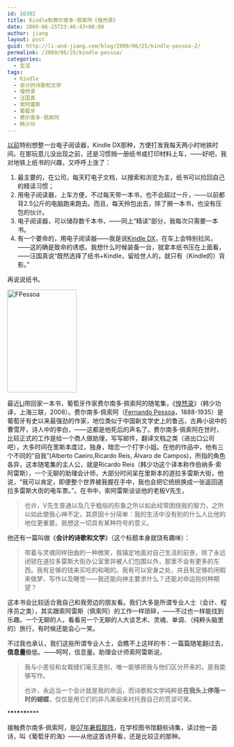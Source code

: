 ```yaml
---
id: 10302
title: Kindle和费尔南多·佩索阿《惶然录》
date: 2009-06-25T23:46:43+00:00
author: jiang
layout: post
guid: http://li-and-jiang.com/blog/2009/06/25/kindle-pessoa-2/
permalink: /2009/06/25/kindle-pessoa/
categories:
  - 生活
tags:
  - Kindle
  - 会计的诗歌和文学
  - 惶然录
  - 汪国真
  - 索阿雷斯
  - 葡萄牙
  - 费尔南多·佩索阿
  - 韩少功
---
```

<a href="http://li-and-jiang.com/blog/2009/01/13/杂记" target="_blank">以前</a>特别想整一台电子阅读器，Kindle DX那种，方便打发我每天两小时地铁时间。在那玩意儿没出现之前，还是习惯捎一册纸书或打印材料上车，——好吧，我对地铁上纸书的兴趣，又呼呼上涨了：

  1. 最主要的，在公司，每天盯电子文档，以搜索和浏览为主，纸书可以捡回自己的精读习惯； 
  2. 用电子阅读器，上车方便，不过每天带一本书，也不会超过一斤，——以前都背2.5公斤的电脑跑来跑去。而且，每天拎包出去，除了搁一本书，也没有压包的伙计。 
  3. 电子阅读器，可以储存数千本书，——同上“精读”部分，我每次只需要一本书。 
  4. 有一个要命的，用电子阅读器——我是说<a href="http://www.amazon.com/Kindle-DX-Amazons-Wireless-Generation/dp/B0015TCML0/ref=sr_1_1?ie=UTF8&s=electronics&qid=1245938931&sr=1-1" target="_blank">Kindle DX</a>，在车上会特别拉风，——这的确是致命的诱惑。我想什么时候装备一台，就拿本纸书压在上面看，——汪国真说“既然选择了纸书+Kindle，留给世人的，就只有（Kindle的）背影。” 

再说说纸书。

[<img title="FPessoa" style="border-top-width: 0px; display: inline; border-left-width: 0px; border-bottom-width: 0px; border-right-width: 0px" height="236" alt="FPessoa" src="http://li-and-jiang.com/blog/wp-content/uploads/2009/06/fpessoa-thumb1.gif" width="159" border="0" />](http://li-and-jiang.com/blog/wp-content/uploads/2009/06/fpessoa1.gif) 

最近<a href="http://li-and-jiang.com/blog/author/li/" target="_blank">Li</a>带回家一本书，葡萄牙作家费尔南多·佩索阿的随笔集，《<a href="http://www.douban.com/subject/1015864/" target="_blank">惶然录</a>》（韩少功译，上海三联，2008）。费尔南多·佩索阿（<a href="http://en.wikipedia.org/wiki/Fernando_Pessoa" target="_blank">Fernando Pessoa</a>，1888-1935）是葡萄牙有史以来最强劲的作家，地位类似于中国新文学史上的鲁迅，古典小说中的曹雪芹，诗人中的李白，——这都是他死后的声名了。费尔南多·佩索阿在世时，比较正式的工作是给一个商人做助理，写写邮件，翻译文档之类（进出口公司吧），大多时间在里斯本度过，独身，暗恋一个打字小姐。在他的作品中，他有三个不同的“自我”(Alberto Caeiro,Ricardo Reis, Álvaro de Campos)，所指的角色各异，这本随笔集的主人公，就是Ricardo Reis（韩少功这个译本称作伯纳多·索阿雷斯），一个无聊的助理会计师，大部分时间呆在里斯本的道拉多雷斯大街，他说，“我可以肯定，即便整个世界被我握在手中，我也会把它统统换成一张返回道拉多雷斯大街的电车票。”。在书中，索阿雷斯谈谈他的老板V先生，

> 也许，V先生普通以及几乎粗俗的形象之所以如此经常困绕我的智力，之所以如此使我心神不定，其原因十分简单：我的生活中没有别的什么人比他的地位更重要。我想这一切具有某种符号的意义。

他还有一篇叫做《**会计的诗歌和文学**》（这个标题本身就饶有趣味）：

> 带着与灵魂同样扭曲的一种微笑，我镇定地面对自己生活的前景，除了永远闭锁在道拉多雷斯大街办公室里并被人们包围以外，那里不会有更多的东西。我有足够的钱来买吃的和喝的。我有可以安身之处，并且有足够的闲暇来做梦、写作以及睡觉——我还能向神主要求什么？还能对命运抱何种期望？

这本书会比较适合我自己和我旁边的朋友看。我们大多是所谓专业人士（会计、程序员之类），其实跟索阿雷斯（佩索阿）的工作一样琐碎，——不过也一样能找到乐趣。一个无聊的人，看看另一个无聊的人大谈艺术、灵魂、单调、（纯粹头脑里的）旅行，有时候还能会心一笑。

不过我也承认，我们这些所谓专业人士，会瞧不上这样的书：一篇篇随笔翻过去，**信息量**极低。——呵呵，信息量。助理会计师索阿雷斯说，

> 我与小差役和女裁缝们毫无差别，唯一能够把我与他们区分开来的，是我能够写作。
> 
> 也许，永远当一个会计就是我的命运，而诗歌和文学纯粹是**在我头上停落一时的蝴蝶**，仅仅是用它们的非凡美丽来衬托我自己的荒谬可笑。 

\***\***\***\***\***\***\****

接触费尔南多·佩索阿，是<a href="http://li-and-jiang.com/blog/2007/08/03/阅读速递/" target="_blank">07年暑假那阵</a>，在学校图书馆翻些诗集，读过他一首诗，叫《葡萄牙的海》——从他这首诗开看，还是比较正的那种。